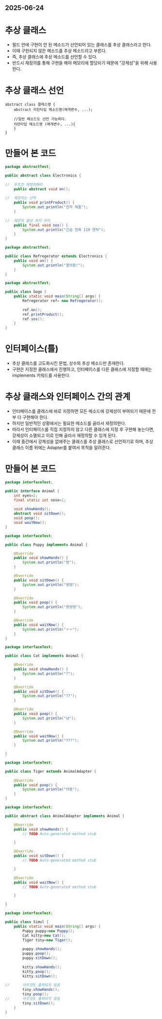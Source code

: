 ## 2025-06-24
# 추상 클래스

- 필드 안에 구현이 안 된 메소드가 선언되어 있는 클래스를 추상 클래스라고 한다.
- 이때 구현되지 않은 메소드를 추상 메소드라고 부른다.
- 즉, 추상 클래스에 추상 메소드를 선언할 수 있다.
- 반드시 재정의를 통해 구현을 해야 메모리에 할당되기 때문에 "강제성"을 위해 사용한다.

# 추상 클래스 선언
	abstract class 클래스명 {
		abstract 리턴타입 메소드명(매개변수, ...);

		//일반 메소드도 선언 가능하다.
		리턴타입 메소드명 (매개변수, ...){
		}	
	}

# 만들어 본 코드
```java
package abstractTest;

public abstract class Electronics {
	
//	무조건 재정의해라
	public abstract void on();
	
//	재정의는 선택
	public void printProduct() {
		System.out.println("전자 제품");
	}
	
//	재정의 절대 하지 마라
	public final void sos() {
		System.out.println("긴급 전화 119 연락");
	}
}
```
```java
package abstractTest;

public class Refregerator extends Electronics {
	public void on() {
		System.out.println("켰어용!");
	}
}
```
```java
package abstractTest;

public class Gogo {
	public static void main(String[] args) {
		Refregerator ref= new Refregerator();
		
		ref.on();
		ref.printProduct();
		ref.sos();
	}
}
```

# 인터페이스(틀)
- 추상 클래스를 고도화시킨 문법, 상수와 추상 메소드만 존재한다.
- 구현은 지정한 클래스에서 진행하고, 인터페이스를 다른 클래스에 지정할 때에는 implements 키워드를 사용한다.

# 추상 클래스와 인터페이스 간의 관계
- 인터페이스를 클래스에 바로 지정하면 모든 메소드에 강제성이 부여되기 때문에 전부 다 구현해야 한다.
- 하지만 일반적인 상황에서는 필요한 메소드를 골라서 재정의한다.
- 따라서 인터페이스를 직접 지정하지 않고 다른 클래스에 지정 후 구현해 놓는다면, 강제성이 소멸되고 이로 인해 골라서 재정의할 수 있게 된다.
- 이때 중간에서 강제성을 없애주는 클래스를 추상 클래스로 선언하기로 하며, 추상 클래스 이름 뒤에는 Adapter를 붙여서 목적을 알려준다.

# 만들어 본 코드
```java
package interfaceTest;

public interface Animal {
	int eyes=2;
	final static int nose=1;
	
	void showHands();
	abstract void sitDown();
	void poop();
	void waitNow();
}
```
```java
package interfaceTest;

public class Puppy implements Animal {

	@Override
	public void showHands() {
		System.out.println("멍");
	}

	@Override
	public void sitDown() {
		System.out.println("멍멍");
	}

	@Override
	public void poop() {
		System.out.println("멍멍멍");
	}

	@Override
	public void waitNow() {
		System.out.println("ㅜㅜ");
	}
}
```
```java
package interfaceTest;

public class Cat implements Animal {

	@Override
	public void showHands() {
		System.out.println("?");
	}

	@Override
	public void sitDown() {
		System.out.println("??");
	}

	@Override
	public void poop() {
		System.out.println("냥");
	}

	@Override
	public void waitNow() {
		System.out.println("???");
	}

}
```
```java
package interfaceTest;

public class Tiger extends AnimalAdapter {
	
	@Override
	public void poop() {
		System.out.println("어흥");
	}
}
```
```java
package interfaceTest;

public abstract class AnimalAdapter implements Animal {

	@Override
	public void showHands() {
		// TODO Auto-generated method stub

	}

	@Override
	public void sitDown() {
		// TODO Auto-generated method stub

	}

	@Override
	public void waitNow() {
		// TODO Auto-generated method stub

	}

}
```
```java
package interfaceTest;

public class Simul {
	public static void main(String[] args) {
		Puppy puppy=new Puppy();
		Cat kitty=new Cat();
		Tiger tiny=new Tiger();
		
		puppy.showHands();
		puppy.poop();
		puppy.sitDown();
		
		kitty.showHands();
		kitty.poop();
		kitty.sitDown();
		
//		아무것도 출력되지 않음
		tiny.showHands();
		tiny.poop();
//		아무것도 출력되지 않음
		tiny.sitDown();
	}
}
```
